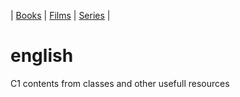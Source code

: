 | [Books](books.md) | [Films](films.md) | [Series](series.md) |

# english
C1 contents from classes and other usefull resources
